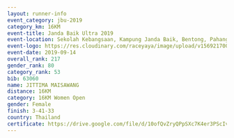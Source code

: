```yaml
---
layout: runner-info 
event_category: jbu-2019 
category_km: 16KM 
event-title: Janda Baik Ultra 2019
event-location: Sekolah Kebangsaan, Kampung Janda Baik, Bentong, Pahang, Malaysia 
event-logo: https://res.cloudinary.com/raceyaya/image/upload/v1569217009/logo/janda-baik_vch1pc.jpg 
event-date: 2019-09-14 
overall_rank: 217
gender_rank: 80
category_rank: 53
bib: 63060
name: JITTIMA MAISAWANG
distance: 16KM
category: 16KM Women Open
gender: Female
finish: 3-41-33
country: Thailand
certificate: https://drive.google.com/file/d/10ofQvZryQPpSXc7K4er3PScIvxzbhqyd/view?usp=sharing
---
```

